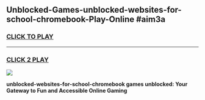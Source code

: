 
## Unblocked-Games-unblocked-websites-for-school-chromebook-Play-Online #aim3a
<h3>
<a href="https://news.freeplayer.one?title=unblocked-websites-for-school-chromebook&ref=3">CLICK TO PLAY</a></h3>
<hr>

<h3>
<a href="https://news.freeplayer.one?title=unblocked-websites-for-school-chromebook&ref=3">CLICK 2 PLAY</a>
  
</h3>

<a href="https://news.freeplayer.one?title=unblocked-websites-for-school-chromebook&ref=3"><img src="https://clearcache.store/games.png"></a>


**unblocked-websites-for-school-chromebook games unblocked: Your Gateway to Fun and Accessible Online Gaming**
